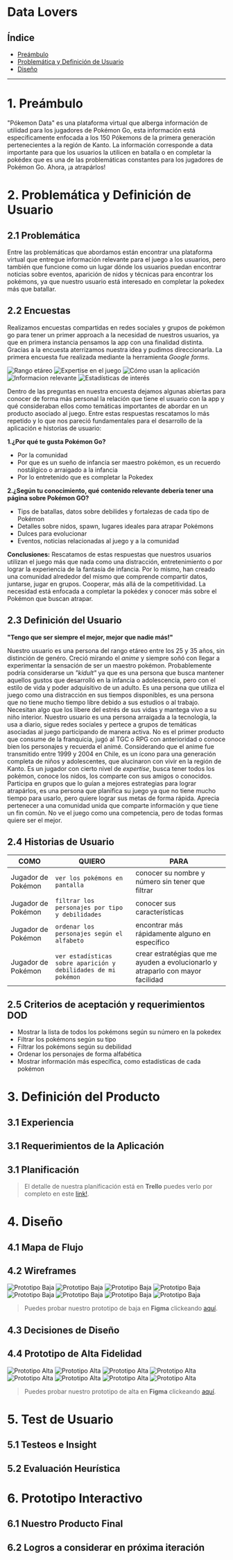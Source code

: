 # **Data Lovers**

## **Índice**

* [Preámbulo](#preámbulo)
* [Problemática y Definición de Usuario](#2.-poblematica-y-definicion-de-usuario)
* [Diseño](#3.-diseño)

***

# **1. Preámbulo**

"Pókemon Data" es una plataforma virtual que alberga información de utilidad para los jugadores de Pokémon Go, esta información está específicamente enfocada a los 150 Pókemons de la primera generación pertenecientes a la región de Kanto. 
La información corresponde a data importante para que los usuarios la utilicen en batalla o en completar la pokédex que es una de las problemáticas constantes para los jugadores de Pokémon Go. 
Ahora, ¡a atrapárlos!

# **2. Problemática y Definición de Usuario**

## **2.1 Problemática**

Entre las problemáticas que abordamos están encontrar una plataforma virtual que entregue información relevante para el juego a los usuarios, pero también que funcione como un lugar dónde los usuarios puedan encontrar noticias sobre eventos, aparición de nidos y técnicas para encontrar los pokémons, ya que nuestro usuario está interesado en completar la pokedex más que batallar. 

## **2.2 Encuestas**

Realizamos encuestas compartidas en redes sociales y grupos de pokémon go para tener un primer approach a la necesidad de nuestros usuarios, ya que en primera instancia pensamos la app con una finalidad distinta. 
Gracias a la encuesta aterrizamos nuestra idea y pudimos direccionarla. 
La primera encuesta fue realizada mediante la herramienta *Google forms*.

![Rango etáreo](https://i.ibb.co/QcmBfwS/Encuestas-1.png)
![Expertise en el juego](https://i.ibb.co/CVJcxH1/Encuestas-4.png)
![Cómo usan la aplicación](https://i.ibb.co/4sqN7vJ/Encuestas-2.png)
![Informacion relevante](https://i.ibb.co/mBZdTNz/Encuestas-3.png)
![Estadísticas de interés](https://i.ibb.co/jzYVXBZ/Encuestas-5.png)

Dentro de las preguntas en nuestra encuesta dejamos algunas abiertas para conocer de forma más personal la relación que tiene el usuario con la app y qué consideraban ellos como temáticas importantes de abordar en un producto asociado al juego. Entre estas respuestas rescatamos lo más repetido y lo que nos pareció fundamentales para el desarrollo de la aplicación e historias de usuario: 

**1.¿Por qué te gusta Pokémon Go?**
- Por la comunidad
- Por que es un sueño de infancia ser maestro pokémon, es un recuerdo nostálgico o arraigado a la infancia
- Por lo entretenido que es completar la Pokedex

**2.¿Según tu conocimiento, qué contenido relevante debería tener una página sobre Pokémon GO?**
- Tips de batallas, datos sobre debilides y fortalezas de cada tipo de Pokémon
- Detalles sobre nidos, spawn, lugares ideales para atrapar Pokémons
- Dulces para evolucionar
- Eventos, noticias relacionadas al juego y a la comunidad

**Conclusiones:**
Rescatamos de estas respuestas que nuestros usuarios utilizan el juego más que nada como una distracción, entretenimiento o por lograr la experiencia de la fantasía de infancia. Por lo mismo, han creado una comunidad alrededor del mismo que comprende compartir datos, juntarse, jugar en grupos. Cooperar, más allá de la competitividad.
La necesidad está enfocada a completar la pokédex y conocer más sobre el Pokémon que buscan atrapar.

## **2.3 Definición del Usuario**

**"Tengo que ser siempre el mejor, mejor que nadie más!"**

Nuestro usuario es una persona del rango etáreo entre los 25 y 35 años, sin distinción de genéro.
Creció mirando el *anime* y siempre soñó con llegar a experimentar la sensación de ser un maestro pokémon. Probablemente podría considerarse un *"kidult"* ya que es una persona que busca mantener aquellos gustos que desarrolló en la infancia o adolescencia, pero con el estilo de vida y poder adquisitivo de un adulto. 
Es una persona que utiliza el juego como una distracción en sus tiempos disponibles, es una persona que no tiene mucho tiempo libre debido a sus estudios o al trabajo. Necesitan algo que los libere del estrés de sus vidas y mantega vivo a su niño interior. 
Nuestro usuario es una persona arraigada a la tecnología, la usa a diario, sigue redes sociales y pertece a grupos de temáticas asociadas al juego participando de manera activa. No es el primer producto que consume de la franquicia, jugó al TGC o RPG con anterioridad o conoce bien los personajes y recuerda el animé. Considerando que el anime fue transmitido entre 1999 y 2004 en Chile, es un ícono para una generación completa de niños y adolescentes, que alucinaron con vivir en la región de Kanto.
Es un jugador con cierto nivel de *expertise*, busca tener todos los pokémon, conoce los nidos, los comparte con sus amigos o conocidos. Participa en grupos que lo guían a mejores estrategias para lograr atrapárlos, es una persona que planifica su juego ya que no tiene mucho tiempo para usarlo, pero quiere lograr sus metas de forma rápida. 
Aprecia pertenecer a una comunidad unida que comparte información y que tiene un fin común. No ve el juego como una competencia, pero de todas formas quiere ser el mejor.

## **2.4 Historias de Usuario**

|      COMO          |QUIERO                          |PARA                        |
|----------------|-------------------------------|-----------------------------|
|Jugador de Pokémon|`ver los pokémons en pantalla`            |conocer su nombre y número sin tener que filtrar            |
|Jugador de Pokémon|`filtrar los personajes por tipo y debilidades`|conocer sus características     |
|Jugador de Pokémon|`ordenar los personajes según el alfabeto`|encontrar más rápidamente alguno en específico|
|Jugador de Pokémon|`ver estadísticas sobre aparición y debilidades de mi pokémon`|crear estratégias que me ayuden a evolucionarlo y atraparlo con mayor facilidad|

## **2.5 Criterios de aceptación y requerimientos DOD**
- Mostrar la lista de todos los pokémons según su número en la pokedex
- Filtrar los pokémons según su tipo
- Filtrar los pokémons según su debilidad
- Ordenar los personajes de forma alfabética
- Mostrar información más específica, como estadísticas de cada pokémon

# **3. Definición del Producto**

## **3.1 Experiencia**

## **3.1 Requerimientos de la Aplicación**

## **3.1 Planificación**
> El detalle de nuestra planificación está en **Trello** puedes verlo por completo en este [link!](https://trello.com/b/keeK3KXC/pok%C3%A9mon).

# **4. Diseño**

## **4.1 Mapa de Flujo**

## **4.2 Wireframes**
![Prototipo Baja](https://i.ibb.co/fn1W9T0/i-Phone-8-1.png) ![Prototipo Baja](https://i.ibb.co/PhkxhHc/i-Phone-8-2.png) ![Prototipo Baja](https://i.ibb.co/6DBm9Ch/i-Phone-8-3.png) ![Prototipo Baja](https://i.ibb.co/ZcnGKtf/i-Phone-8-4.png) ![Prototipo Baja](https://i.ibb.co/SP4Xdn1/i-Phone-8-5.png)
![Prototipo Baja](https://i.ibb.co/LhXWyyQ/Poke-1.png) ![Prototipo Baja](https://i.ibb.co/xJrbrwB/Poke-2.png) ![Prototipo Baja](https://i.ibb.co/SBfYkKm/Poke.png)

> Puedes probar nuestro prototipo de baja en **Figma** clickeando [aquí](http://figma.com/proto/26mAxqaD19WwvAz7E68i1A/Pokémon-Wireframes-Baja?node-id=31%3A81&scaling=min-zoom).

## **4.3 Decisiones de Diseño**
## **4.4 Prototipo de Alta Fidelidad**
![Prototipo Alta](https://i.ibb.co/QjsdTLw/i-Phone-8-1.png) ![Prototipo Alta](https://i.ibb.co/gJ5tv9C/i-Phone-8-6.png)
![Prototipo Alta](https://i.ibb.co/Fw8B5XH/Poke-1.png) ![Prototipo Alta](https://i.ibb.co/MRzFSfd/Poke-2.png) ![Prototipo Alta](https://i.ibb.co/rpCgGJw/Poke-3.png)
![Prototipo Alta](https://i.ibb.co/PYvCLNV/Poke-4.png) ![Prototipo Alta](https://i.ibb.co/pLRwhtm/Poke-5.png) ![Prototipo Alta](https://i.ibb.co/kx8Rdsc/Poke.png)

> Puedes probar nuestro prototipo de alta en **Figma** clickeando [aquí](http://figma.com/proto/26mAxqaD19WwvAz7E68i1A/Pokémon-Wireframes-Baja?node-id=31%3A81&scaling=min-zoom).

# **5. Test de Usuario**
## **5.1 Testeos e Insight**
## **5.2 Evaluación Heurística**

# **6. Prototipo Interactivo**
## **6.1 Nuestro Producto Final**
## **6.2 Logros a considerar en próxima iteración**
